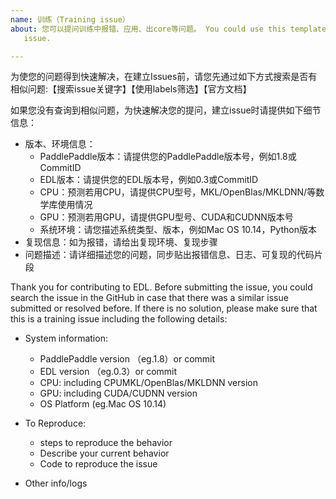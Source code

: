 ```yaml
---
name: 训练（Training issue）
about: 您可以提问训练中报错、应用、出core等问题。 You could use this template for reporting an training
   issue.

---
```


为使您的问题得到快速解决，在建立Issues前，请您先通过如下方式搜索是否有相似问题:【搜索issue关键字】【使用labels筛选】【官方文档】

如果您没有查询到相似问题，为快速解决您的提问，建立issue时请提供如下细节信息：
- 版本、环境信息：
    - PaddlePaddle版本：请提供您的PaddlePaddle版本号，例如1.8或CommitID
    - EDL版本：请提供您的EDL版本号，例如0.3或CommitID
    - CPU：预测若用CPU，请提供CPU型号，MKL/OpenBlas/MKLDNN/等数学库使用情况
    - GPU：预测若用GPU，请提供GPU型号、CUDA和CUDNN版本号
    - 系统环境：请您描述系统类型、版本，例如Mac OS 10.14，Python版本
- 复现信息：如为报错，请给出复现环境、复现步骤
- 问题描述：请详细描述您的问题，同步贴出报错信息、日志、可复现的代码片段


Thank you for contributing to EDL. 
Before submitting the issue, you could search the issue in the GitHub in case that there was a similar issue submitted or resolved before. 
If there is no solution, please make sure that this is a training issue including the following details: 

- System information:  
  - PaddlePaddle version （eg.1.8）or commit
  - EDL version （eg.0.3）or commit
  - CPU: including CPUMKL/OpenBlas/MKLDNN version
  - GPU: including CUDA/CUDNN version
  - OS Platform (eg.Mac OS 10.14)
- To Reproduce:  
   - steps to reproduce the behavior
   - Describe your current behavior
   - Code to reproduce the issue

- Other info/logs
